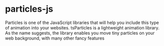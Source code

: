 # particles-js
Particles is one of the JavaScript libraries that will help you include this type of animation into your websites. 
tsParticles is a lightweight animation library. As the name suggests, the library enables you move tiny particles on your web background,
with many other fancy features
